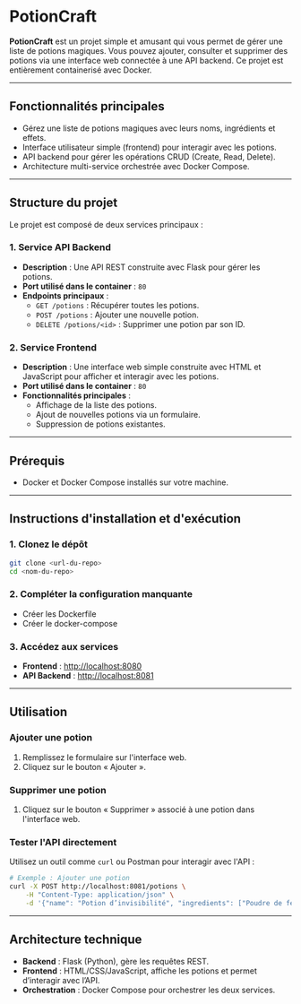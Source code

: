 # PotionCraft

**PotionCraft** est un projet simple et amusant qui vous permet de gérer une liste de potions magiques. Vous pouvez ajouter, consulter et supprimer des potions via une interface web connectée à une API backend. Ce projet est entièrement containerisé avec Docker.

---

## Fonctionnalités principales
- Gérez une liste de potions magiques avec leurs noms, ingrédients et effets.
- Interface utilisateur simple (frontend) pour interagir avec les potions.
- API backend pour gérer les opérations CRUD (Create, Read, Delete).
- Architecture multi-service orchestrée avec Docker Compose.

---

## Structure du projet
Le projet est composé de deux services principaux :

### 1. **Service API Backend**
- **Description** : Une API REST construite avec Flask pour gérer les potions.
- **Port utilisé dans le container** : `80`
- **Endpoints principaux** :
  - `GET /potions` : Récupérer toutes les potions.
  - `POST /potions` : Ajouter une nouvelle potion.
  - `DELETE /potions/<id>` : Supprimer une potion par son ID.

### 2. **Service Frontend**
- **Description** : Une interface web simple construite avec HTML et JavaScript pour afficher et interagir avec les potions.
- **Port utilisé dans le container** : `80`
- **Fonctionnalités principales** :
  - Affichage de la liste des potions.
  - Ajout de nouvelles potions via un formulaire.
  - Suppression de potions existantes.

---

## Prérequis
- Docker et Docker Compose installés sur votre machine.

---

## Instructions d'installation et d'exécution

### 1. Clonez le dépôt
```bash
git clone <url-du-repo>
cd <nom-du-repo>
```

### 2. Compléter la configuration manquante
- Créer les Dockerfile
- Créer le docker-compose

### 3. Accédez aux services
- **Frontend** : [http://localhost:8080](http://localhost:8080)
- **API Backend** : [http://localhost:8081](http://localhost:8081)

---

## Utilisation

### Ajouter une potion
1. Remplissez le formulaire sur l'interface web.
2. Cliquez sur le bouton « Ajouter ».

### Supprimer une potion
1. Cliquez sur le bouton « Supprimer » associé à une potion dans l'interface web.

### Tester l'API directement
Utilisez un outil comme `curl` ou Postman pour interagir avec l'API :
```bash
# Exemple : Ajouter une potion
curl -X POST http://localhost:8081/potions \
    -H "Content-Type: application/json" \
    -d '{"name": "Potion d’invisibilité", "ingredients": ["Poudre de fée", "Eau de lune"], "effect": "Rend invisible pendant 10 minutes"}'
```

---

## Architecture technique
- **Backend** : Flask (Python), gère les requêtes REST.
- **Frontend** : HTML/CSS/JavaScript, affiche les potions et permet d’interagir avec l’API.
- **Orchestration** : Docker Compose pour orchestrer les deux services.
